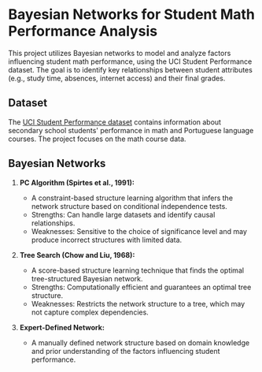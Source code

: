 # Bayesian Networks for Student Math Performance Analysis

This project utilizes Bayesian networks to model and analyze factors influencing student math performance, using the UCI Student Performance dataset. The goal is to identify key relationships between student attributes (e.g., study time, absences, internet access) and their final grades.

## Dataset

The [UCI Student Performance dataset](https://archive.ics.uci.edu/dataset/320/student+performance) contains information about secondary school students' performance in math and Portuguese language courses. The project focuses on the math course data.

## Bayesian Networks

1.  **PC Algorithm (Spirtes et al., 1991):**
    * A constraint-based structure learning algorithm that infers the network structure based on conditional independence tests.
    * Strengths: Can handle large datasets and identify causal relationships.
    * Weaknesses: Sensitive to the choice of significance level and may produce incorrect structures with limited data.

2.  **Tree Search (Chow and Liu, 1968):**
    * A score-based structure learning technique that finds the optimal tree-structured Bayesian network.
    * Strengths: Computationally efficient and guarantees an optimal tree structure.
    * Weaknesses: Restricts the network structure to a tree, which may not capture complex dependencies.

3.  **Expert-Defined Network:**
    * A manually defined network structure based on domain knowledge and prior understanding of the factors influencing student performance.


